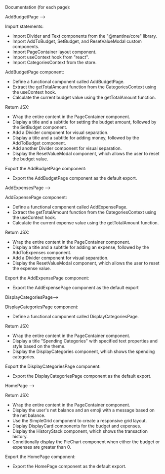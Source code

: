 Documentation (for each page):

AddBudgetPage -->

Import statements:
 * Import Divider and Text components from the "@mantine/core" library.
 * Import AddToBudget, SetBudget, and ResetValueModal custom components.
 * Import PageContainer layout component.
 * Import useContext hook from "react".
 * Import CategoriesContext from the store.

 AddBudgetPage component:
 * Define a functional component called AddBudgetPage.
 * Extract the getTotalAmount function from the CategoriesContext using the useContext hook.
 * Calculate the current budget value using the getTotalAmount function.
 
Return JSX:
 * Wrap the entire content in the PageContainer component.
 * Display a title and a subtitle for setting the budget amount, followed by the SetBudget component.
 * Add a Divider component for visual separation.
 * Display a title and a subtitle for adding money, followed by the AddToBudget component.
 * Add another Divider component for visual separation.
 * Display the ResetValueModal component, which allows the user to reset the budget value.

Export the AddBudgetPage component:
 * Export the AddBudgetPage component as the default export.

AddExpensesPage -->

AddExpensePage component:
 * Define a functional component called AddExpensePage.
 * Extract the getTotalAmount function from the CategoriesContext using the useContext hook.
 * Calculate the current expense value using the getTotalAmount function.

Return JSX:
 * Wrap the entire content in the PageContainer component.
 * Display a title and a subtitle for adding an expense, followed by the AddToExpenses component.
 * Add a Divider component for visual separation.
 * Display the ResetValueModal component, which allows the user to reset the expense value.

Export the AddExpensePage component:
 * Export the AddExpensePage component as the default export

DisplayCategoriesPage--> 

DisplayCategoriesPage component:
 * Define a functional component called DisplayCategoriesPage.

Return JSX:
 * Wrap the entire content in the PageContainer component.
 * Display a title "Spending Categories" with specified text properties and style based on the theme.
 * Display the DisplayCategories component, which shows the spending categories.

Export the DisplayCategoriesPage component:
 * Export the DisplayCategoriesPage component as the default export.

HomePage --> 

Return JSX:
 * Wrap the entire content in the PageContainer component.
 * Display the user's net balance and an emoji with a message based on the net balance.
 * Use the SimpleGrid component to create a responsive grid layout.
 * Display DisplayCard components for the budget and expenses.
 * Display the HistoryStack component, which shows the transaction history.
 * Conditionally display the PieChart component when either the budget or expenses are greater than 0.
 
Export the HomePage component:
 * Export the HomePage component as the default export.
